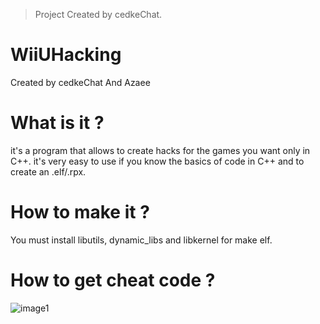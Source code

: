 > Project Created by cedkeChat.

# WiiUHacking
Created by cedkeChat And Azaee

# What is it ?
it's a program that allows to create hacks for the games you want only in C++.
it's very easy to use if you know the basics of code in C++ and to create an .elf/.rpx.

# How to make it ?
You must install libutils, dynamic_libs and libkernel for make elf.

# How to get cheat code ?
![image1](https://imgur.com/aoM12TF)

